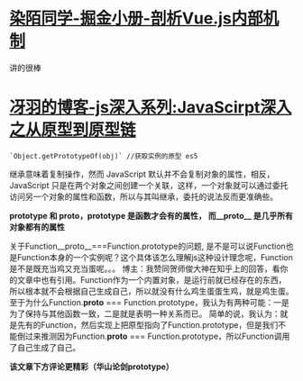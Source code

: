 # [染陌同学-掘金小册-剖析Vue.js内部机制](https://juejin.im/book/5a36661851882538e2259c0f)
讲的很棒

# [冴羽的博客-js深入系列:JavaScirpt深入之从原型到原型链](https://github.com/mqyqingfeng/Blog/issues/2)
    `Object.getPrototypeOf(obj)` //获取实例的原型 es5

继承意味着复制操作，然而 JavaScript 默认并不会复制对象的属性，相反，JavaScript 只是在两个对象之间创建一个关联，这样，一个对象就可以通过委托访问另一个对象的属性和函数，所以与其叫继承，委托的说法反而更准确些。

**prototype 和 __proto__，prototype 是函数才会有的属性， 而__proto__ 是几乎所有对象都有的属性**

关于Function__proto__===Function.prototype的问题,
是不是可以说Function也是Function本身的一个实例呢？这个具体该怎么理解js这种设计理念呢，Function是不是既充当鸡又充当蛋呢。。。
博主：我赞同贺师俊大神在知乎上的回答，看你的文章中也有引用。Function作为一个内置对象，是运行前就已经存在的东西，所以根本就不会根据自己生成自己，所以就没有什么鸡生蛋蛋生鸡，就是鸡生蛋。至于为什么Function.__proto__ === Function.prototype，我认为有两种可能：一是为了保持与其他函数一致，二是就是表明一种关系而已。
简单的说，我认为：就是先有的Function，然后实现上把原型指向了Function.prototype，但是我们不能倒过来推测因为Function.__proto__ === Function.prototype，所以Function调用了自己生成了自己。

**该文章下方评论更精彩（华山论剑prototype）**
